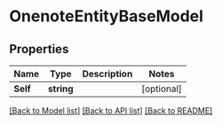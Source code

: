 # OnenoteEntityBaseModel

## Properties

Name | Type | Description | Notes
------------ | ------------- | ------------- | -------------
**Self** | **string** |  | [optional] 

[[Back to Model list]](../README.md#documentation-for-models) [[Back to API list]](../README.md#documentation-for-api-endpoints) [[Back to README]](../README.md)


